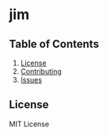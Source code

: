 # jim





## Table of Contents

1. [License](#License) 
2. [Contributing](#Contributing) 
3. [Issues](#Issues) 

## License 
 
MIT License 
 



	